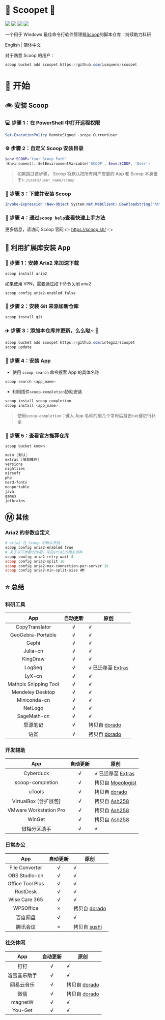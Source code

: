 <body>
    <div align="left">
        <h1 align="left">🍨 Scoopet 🍨</h1>
        <p>
            <a>
                <img
                    src="https://img.shields.io/github/workflow/status/ivaquero/scoopet/Excavator.svg"
                />
            </a>
            <a>
                <img
                    src="https://img.shields.io/github/languages/code-size/integzz/scoopet.svg"
                />
            </a>
            <a>
                <img
                    src="https://img.shields.io/github/repo-size/integzz/scoopet.svg"
                />
            </a>
            <a>
                <img
                    src="https://img.shields.io/github/license/integzz/scoopet"
                />
            </a>
        </p>
    </div>
    <p></p>
    <div>
        <p>
            一个用于 Windows 最佳命令行软件管理器<a
                href="https://github.com/lukesampson/scoop"
                >Scoop</a
            >的脚本仓库：持续助力科研
        </p>
        <p align="left">
            <a href="README.md">English</a> |
            <a href="README_CN.md">简体中文</a>
        </p>
    </div>
</body>

对于熟悉 Scoop 的用户：

```powershell
scoop bucket add scoopet https://github.com/ivaquero/scoopet
```

# :running: 开始

## :bike: 安装 Scoop

### :computer: 步骤 1：在 PowerShell 中打开远程权限

```powershell
Set-ExecutionPolicy RemoteSigned -scope CurrentUser
```

### :gear: 步骤 2：自定义 Scoop 安装目录

```powershell
$env:SCOOP='Your_Scoop_Path'
[Environment]::SetEnvironmentVariable('SCOOP', $env:SCOOP, 'User')
```

> 如果跳过该步骤， Scoop 将默认把所有用户安装的 App 和 Scoop 本身置于`c:/users/user_name/scoop`

### :hammer: 步骤 3：下载并安装 Scoop

```powershell
Invoke-Expression (New-Object System.Net.WebClient).DownloadString('https://get.scoop.sh')
```

### :book: 步骤 4：通过`scoop help`查看快速上手方法

更多信息，请访问 Scoop 官网 👉 https://scoop.sh/ 👈

## :car: 利用扩展库安装 App

### :train: 步骤 1：安装 Aria2 来加速下载

```powershell
scoop install aria2
```

如果使用 VPN，需要通过如下命令关闭 aria2

```powershell
scoop config aria2-enabled false
```

### :ticket: 步骤 2：安装 Git 来添加新仓库

```powershell
scoop install git
```

### :airplane: 步骤 3：添加本仓库并更新，么么哒~ :kiss:

```powershell
scoop bucket add scoopet https://github.com/integzz/scoopet
scoop update
```

### :rocket: 步骤 4：安装 App

- 使用 `scoop search` 命令搜索 App 的具体名称

```powershell
scoop search <app_name>
```

- 利用插件`scoop-completion`协助安装

```powershell
scoop install scoop-completion
scoop install <app_name>
```

> 使用`scoop-completion`：键入 App 名称的前几个字母后敲击`tab`键进行补全

### :100: 步骤 5：查看官方推荐仓库

```powershell
scoop bucket known

main [默认]
extras [墙裂推荐]
versions
nightlies
nirsoft
php
nerd-fonts
nonportable
java
games
jetbrains
```

## :m: 其他

### Aria2 的参数自定义

```powershell
# aria2 在 Scoop 中默认开启
scoop config aria2-enabled true
# 关于以下参数的作用，详见aria2的相关资料
scoop config aria2-retry-wait 4
scoop config aria2-split 16
scoop config aria2-max-connection-per-server 16
scoop config aria2-min-split-size 4M
```

## :star: 总结

### 科研工具

|          App          | 自动更新 | 原创                                                             |
| :-------------------: | :------: | ---------------------------------------------------------------- |
|    CopyTranslator     |    √     | √                                                                |
|   GeoGebra-Portable   |    √     | √                                                                |
|         Gephi         |    √     | √                                                                |
|       Julia-cn        |    √     | √                                                                |
|       KingDraw        |    √     | √                                                                |
|        LogSeq         |    √     | √ 已迁移至 [Extras](https://github.com/lukesampson/scoop-extras) |
|        LyX-cn         |    √     | √                                                                |
| Mathpix Snipping Tool |    √     | √                                                                |
|   Mendeley Desktop    |    √     | √                                                                |
|     Miniconda-cn      |    √     | √                                                                |
|        NetLogo        |    √     | √                                                                |
|      SageMath-cn      |    √     | √                                                                |
|       思源笔记        |    √     | 拷贝自 [dorado](https://github.com/chawyehsu/dorado)             |
|         语雀          |    √     | 拷贝自 [dorado](https://github.com/chawyehsu/dorado)             |

### 开发辅助

|          App           | 自动更新 | 原创                                                             |
| :--------------------: | :------: | ---------------------------------------------------------------- |
|       Cyberduck        |    √     | √ 已迁移至 [Extras](https://github.com/lukesampson/scoop-extras) |
|    scoop-completion    |    √     | 拷贝自 [Moeologist](https://github.com/Moeologist/scoop-completion)          |
|         uTools         |    √     | 拷贝自 [dorado](https://github.com/chawyehsu/dorado)             |
| VirtualBox [含扩展包]  |    √     | 拷贝自 [Ash258](https://github.com/Ash258/Scoop-Ash258)          |
| VMware Workstation Pro |    √     | 拷贝自 [Ash258](https://github.com/Ash258/Scoop-Ash258)          |
|         WinGet         |    √     | 拷贝自 [Ash258](https://github.com/Ash258/Scoop-Ash258)          |
|      傲梅分区助手      |    √     | √                                                                |

### 日常办公

|        App        | 自动更新 | 原创                                                    |
| :---------------: | :------: | ------------------------------------------------------- |
|  File Converter   |    √     | √                                                       |
|   OBS Studio-cn   |    √     | √                                                       |
| Office Tool Plus  |    √     | √                                                       |
|     RustDesk      |    √     | √                                                       |
|   Wise Care 365   |    √     | √                                                       |
|     WPSOffice     |    ×     | 拷贝自 [dorado](https://github.com/chawyehsu/dorado)    |
|     百度网盘      |    √     | √                                                       |
|     腾讯会议      |    ×     | 拷贝自 [sushi](https://github.com/kidonng/sushi/)       |

### 社交休闲

|     App      | 自动更新 | 原创                                                 |
| :----------: | :------: | ---------------------------------------------------- |
|     钉钉     |    √     | √                                                    |
| 洛雪音乐助手 |    √     | √                                                    |
|  网易云音乐  |    √     | 拷贝自 [dorado](https://github.com/chawyehsu/dorado) |
|     微信     |    √     | 拷贝自 [dorado](https://github.com/chawyehsu/dorado) |
|   magnetW    |    √     | √                                                    |
|   You-Get    |    √     | √                                                    |
